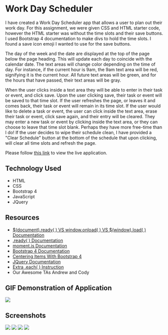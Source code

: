 # Work Day Scheduler

I have created a Work Day Scheduler app that allows a user to plan out their work day. For this assignment, we were given CSS and HTML starter code, however the HTML starter was without the time slots and their save buttons. I used Bootstrap 4 documentation to make divs to hold the time slots. I found a save icon emoji I wanted to use for the save buttons. 

The day of the week and the date are displayed at the top of the page below the page heading. This will update each day to coincide with the calendar date. The text areas will change color depending on the time of day. For instance, if the current hour is 9am, the 9am text area will be red, signifying it is the current hour. All future text areas will be green, and for the hours that have passed, their text areas will be gray.

When the user clicks inside a text area they will be able to enter in their task or event, and click save. Upon the user clicking save, their task or event will be saved to that time slot. If the user refreshes the page, or leaves it and comes back, their task or event will remain in its time slot. If the user would like to delete a task or event, the user can click inside the text area, erase their task or event, click save again, and their entry will be cleared.  They may enter a new task or event by clicking inside the text area, or they can choose to leave that time slot blank. Perhaps they have more free-time than I do! If the user decides to wipe their schedule clean, I have provided a "Clear Schedule" button at the bottom of the schedule that upon clicking, will clear all time slots and refresh the page.

Please follow [this link](https://klay824.github.io/work-day-scheduler-v2/) to view the live application.

## Technology Used
* HTML
* CSS
* Bootstrap 4
* JavaScript
* JQuery

## Resources
* [$(document).ready( ) VS window.onload( ) VS $(window).load( ) Documentation](https://www.techiediaries.com/javascript/document-ready-vs-window-onload-vs-window-load/)
* [.ready( ) Documentation](https://api.jquery.com/ready/)
* [moment.js Documentation](https://momentjs.com/)
* [Bootstrap 4 Documentation](https://getbootstrap.com/docs/5.0/getting-started/introduction/)
* [Centering Items With Bootstrap 4](https://stackoverflow.com/questions/42528411/center-the-content-inside-a-column-in-bootstrap-4/47395191)
* [JQuery Documentation](https://api.jquery.com/)
* [Extra .each( ) Instruction](https://stackoverflow.com/questions/18966222/jquery-each-and-attaching-click-event)
* Our Awesome TAs Andrew and Cody

## GIF Demonstration of Application
![](assets/gifs/scheduler-demo-3.gif)

## Screenshots
![](assets/images/screenshot-1.png)
![](assets/images/screenshot-2.png)
![](assets/images/screenshot-3.png)
![](assets/images/screenshot-4.png)